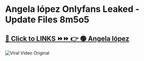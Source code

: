 
 # Angela lópez Onlyfans Leaked - Update Files 8m5o5

## <h2><a href="https://clipsfans.com/Angela_lópez&ref=git">🔗 Click to LINKS ⏩⏩ 👉 🟢 Angela lópez </a></h2>

<a href="https://clipsfans.com/Angela_lópez&ref=git" rel="nofollow" data-target="animated-image.originalLink"><img src="https://i.ibb.co.com/xMMVF88/686577567.gif" alt="Viral Video Original" style="max-width: 100%; display: inline-block;" data-target="animated-image.originalImage"></a>

